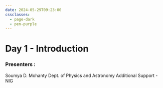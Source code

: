 ```yaml
---
date: 2024-05-29T09:23:00
cssclasses:
  - page-dark
  - pen-purple
---
```

# Day 1 - Introduction
### Presenters : 
Soumya D. Mohanty
Dept. of Physics and Astronomy
Additional Support - NIG
